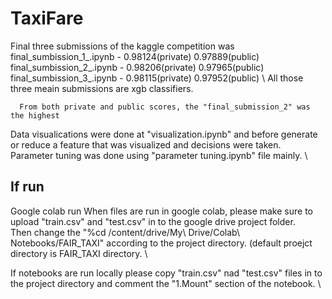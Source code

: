 # TaxiFare

Final three submissions of the kaggle competition was \
      final_sumbission_1_.ipynb - 0.98124(private)  0.97889(public) \
      final_sumbission_2_.ipynb - 0.98206(private)  0.97965(public) \
      final_sumbission_3_.ipynb - 0.98115(private)  0.97952(public) \ 
All those three meain submissions are xgb classifiers. 

      From both private and public scores, the "final_submission_2" was the highest

Data visualications were done at "visualization.ipynb" and before generate or reduce a feature that was visualized and decisions were taken. \
Parameter tuning was done using "parameter tuning.ipynb" file mainly. \



## If run 
Google colab run
      When files are run in google colab, please make sure to upload "train.csv" and "test.csv" in to the google drive project folder. \
      Then change the "%cd /content/drive/My\ Drive/Colab\ Notebooks/FAIR_TAXI" according to the project directory. (default proejct directory is FAIR_TAXI directory. \ 

If notebooks are run locally please copy "train.csv" nad "test.csv" files in to the project directory and comment the "1.Mount" section of the notebook. \

